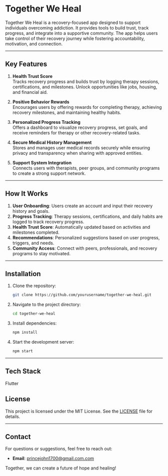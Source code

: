 # Together We Heal

Together We Heal is a recovery-focused app designed to support individuals overcoming addiction. It provides tools to build trust, track progress, and integrate into a supportive community. The app helps users take control of their recovery journey while fostering accountability, motivation, and connection.

---

## **Key Features**

1. **Health Trust Score**  
   Tracks recovery progress and builds trust by logging therapy sessions, certifications, and milestones. Unlock opportunities like jobs, housing, and financial aid.

2. **Positive Behavior Rewards**  
   Encourages users by offering rewards for completing therapy, achieving recovery milestones, and maintaining healthy habits.

3. **Personalized Progress Tracking**  
   Offers a dashboard to visualize recovery progress, set goals, and receive reminders for therapy or other recovery-related tasks.

4. **Secure Medical History Management**  
   Stores and manages user medical records securely while ensuring privacy and transparency when sharing with approved entities.

5. **Support System Integration**  
   Connects users with therapists, peer groups, and community programs to create a strong support network.

---

## **How It Works**

1. **User Onboarding**: Users create an account and input their recovery history and goals.  
2. **Progress Tracking**: Therapy sessions, certifications, and daily habits are logged to track recovery progress.
3. **Health Trust Score**: Automatically updated based on activities and milestones completed.
4. **Recommendations**: Personalized suggestions based on user progress, triggers, and needs.
5. **Community Access**: Connect with peers, professionals, and recovery programs to stay motivated.

---

## **Installation**

1. Clone the repository:
   ```bash
   git clone https://github.com/yourusername/together-we-heal.git
   ```

2. Navigate to the project directory:
   ```bash
   cd together-we-heal
   ```

3. Install dependencies:
   ```bash
   npm install
   ```

4. Start the development server:
   ```bash
   npm start
   ```

---

## **Tech Stack**

Flutter



## **License**

This project is licensed under the MIT License. See the [LICENSE](LICENSE) file for details.

---

## **Contact**

For questions or suggestions, feel free to reach out:

- **Email**: princejohn1700@gmail.com.com

Together, we can create a future of hope and healing!

